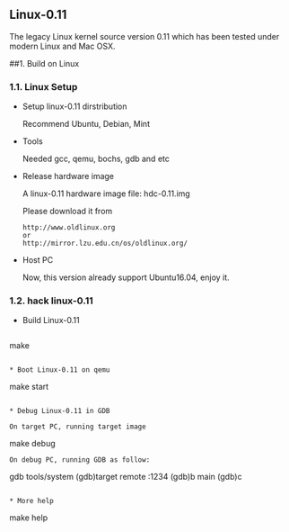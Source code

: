 Linux-0.11
----------------------------------------------------------------------

The legacy Linux kernel source version 0.11 which has 
been tested under modern Linux and Mac OSX.

##1. Build on Linux

### 1.1. Linux Setup

* Setup linux-0.11 dirstribution

  Recommend Ubuntu, Debian, Mint

* Tools

  Needed gcc, qemu, bochs, gdb and etc

* Release hardware image 

  A linux-0.11 hardware image file: hdc-0.11.img

  Please download it from
  ```
  http://www.oldlinux.org
  or
  http://mirror.lzu.edu.cn/os/oldlinux.org/
  ```
* Host PC

  Now, this version already support Ubuntu16.04, enjoy it.

### 1.2. hack linux-0.11

* Build Linux-0.11
  ```
make 
  ```

* Boot Linux-0.11 on qemu
  ```
make start
  ```

* Debug Linux-0.11 in GDB

  On target PC, running target image 
  ```
make debug
  ```
  On debug PC, running GDB as follow:
  ```
gdb tools/system
(gdb)target remote :1234
(gdb)b main
(gdb)c
  ```

* More help
  ```
make help
  ```
